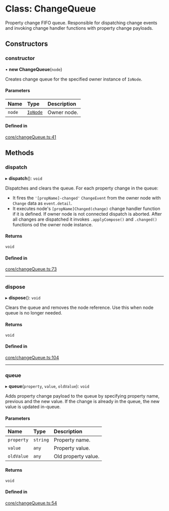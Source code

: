 # Class: ChangeQueue

Property change FIFO queue.
Responsible for dispatching change events and invoking change handler functions with property change payloads.

## Constructors

### constructor

• **new ChangeQueue**(`node`)

Creates change queue for the specified owner instance of `IoNode`.

#### Parameters

| Name | Type | Description |
| :------ | :------ | :------ |
| `node` | [`IoNode`](IoNode.md) | Owner node. |

#### Defined in

[core/changeQueue.ts:41](https://github.com/io-gui/iogui/blob/tsc/src/core/changeQueue.ts#L41)

## Methods

### dispatch

▸ **dispatch**(): `void`

Dispatches and clears the queue.
For each property change in the queue:
 - It fires the `'[propName]-changed'` `ChangeEvent` from the owner node with `Change` data as `event.detail`.
 - It executes node's `[propName]Changed(change)` change handler function if it is defined.
If owner node is not connected dispatch is aborted.
After all changes are dispatched it invokes `.applyCompose()` and `.changed()` functions od the owner node instance.

#### Returns

`void`

#### Defined in

[core/changeQueue.ts:73](https://github.com/io-gui/iogui/blob/tsc/src/core/changeQueue.ts#L73)

___

### dispose

▸ **dispose**(): `void`

Clears the queue and removes the node reference.
Use this when node queue is no longer needed.

#### Returns

`void`

#### Defined in

[core/changeQueue.ts:104](https://github.com/io-gui/iogui/blob/tsc/src/core/changeQueue.ts#L104)

___

### queue

▸ **queue**(`property`, `value`, `oldValue`): `void`

Adds property change payload to the queue by specifying property name, previous and the new value.
If the change is already in the queue, the new value is updated in-queue.

#### Parameters

| Name | Type | Description |
| :------ | :------ | :------ |
| `property` | `string` | Property name. |
| `value` | `any` | Property value. |
| `oldValue` | `any` | Old property value. |

#### Returns

`void`

#### Defined in

[core/changeQueue.ts:54](https://github.com/io-gui/iogui/blob/tsc/src/core/changeQueue.ts#L54)
